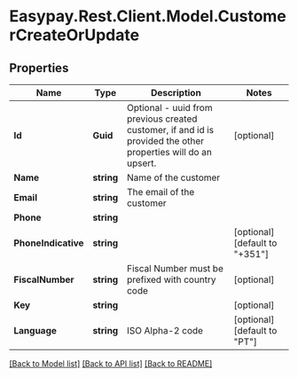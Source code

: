 # Easypay.Rest.Client.Model.CustomerCreateOrUpdate

## Properties

Name | Type | Description | Notes
------------ | ------------- | ------------- | -------------
**Id** | **Guid** | Optional - uuid from previous created customer, if and id is provided the other properties will do an upsert.  | [optional] 
**Name** | **string** | Name of the customer | 
**Email** | **string** | The email of the customer | 
**Phone** | **string** |  | 
**PhoneIndicative** | **string** |  | [optional] [default to "+351"]
**FiscalNumber** | **string** | Fiscal Number must be prefixed with country code | [optional] 
**Key** | **string** |  | [optional] 
**Language** | **string** | ISO Alpha-2 code | [optional] [default to "PT"]

[[Back to Model list]](../README.md#documentation-for-models) [[Back to API list]](../README.md#documentation-for-api-endpoints) [[Back to README]](../README.md)

